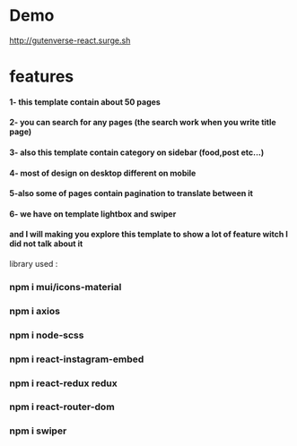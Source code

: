 

# Demo
http://gutenverse-react.surge.sh

# features
#### 1- this template contain about 50 pages
#### 2- you can search for any pages (the search work when you write title page)
#### 3- also this template contain category on sidebar (food,post etc...)
#### 4- most of design on desktop different on mobile
#### 5-also some of pages contain pagination to translate between it
#### 6- we have on template lightbox and swiper
#### and I will making you explore this template to show a lot of feature witch I did not talk about it

library used :
### npm i mui/icons-material
### npm i axios
### npm i node-scss
### npm i react-instagram-embed
### npm i react-redux redux
### npm i react-router-dom
### npm i swiper

